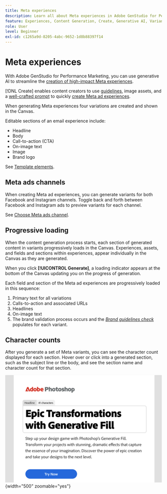 ```yaml
---
title: Meta experiences
description: Learn all about Meta experiences in Adobe GenStudio for Performance Marketing.
feature: Experiences, Content Generation, Create, Generative AI, Variant Generation
role: User
level: Beginner
exl-id: c1265a9d-8205-4abc-9652-1d8b88397f14
---
```

# Meta experiences

With Adobe GenStudio for Performance Marketing, you can use generative AI to streamline the [creation of high-impact Meta experiences](/help/user-guide/create/create-meta-ad.md).

[!DNL Create] enables content creators to use [guidelines](/help/user-guide/guidelines/overview.md), image assets, and a [well-crafted prompt](/help/user-guide/effective-prompts.md) to quickly [create Meta ad experiences](/help/user-guide/create/create-meta-ad.md).

When generating Meta experiences four variations are created and shown in the Canvas.

Editable sections of an email experience include:

* Headline
* Body
* Call-to-action (CTA)
* On-image text
* Image
* Brand logo

See [Template elements](/help/user-guide/content/use-templates.md#template-elements).

<!-- ## Meta ad capabilities

Content creators and marketers can produce brand-consistent Meta ad experiences in GenStudio for Performance Marketing. -->

## Meta ads channels

When creating Meta ad experiences, you can generate variants for both Facebook and Instagram channels. Toggle back and forth between Facebook and Instagram ads to preview variants for each channel.

See [Choose Meta ads channel](/help/user-guide/create/create-meta-ad.md#choose-meta-ads-channel).

## Progressive loading

When the content generation process starts, each section of generated content in variants progressively loads in the Canvas. Experiences, assets, and fields and sections within experiences, appear individually in the Canvas as they are generated.

When you click **[!UICONTROL Generate]**, a loading indicator appears at the bottom of the Canvas updating you on the progress of generation.

Each field and section of the Meta ad experiences are progressively loaded in this sequence:

1. Primary text for all variations
1. Calls-to-action and associated URLs
1. Headlines
1. On-image text
1. The brand validation process occurs and the [_Brand guidelines check_](/help/user-guide/guidelines/brand-validation.md#brand-guidelines-check) populates for each variant.

## Character counts

After you generate a set of Meta variants, you can see the character count displayed for each section. Hover over or click into a generated section, such as the subject line or the body, and see the section name and character count for that section.

![Character count](/help/assets/character-count.png){width="500" zoomable="yes"}
